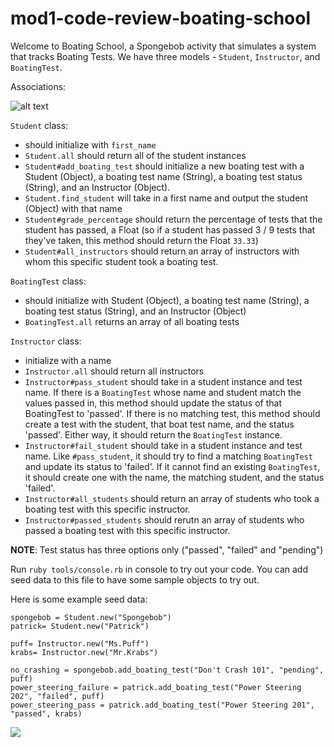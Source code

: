 # mod1-code-review-boating-school

Welcome to Boating School,  a Spongebob activity that simulates a system that tracks Boating Tests.  We have three models - `Student`, `Instructor`, and `BoatingTest`.

Associations:

![alt text][chart]

[chart]: https://curriculum-content.s3.amazonaws.com/module-1/ruby-oo-relationships/practice-boating-school-exercise/Image_123_00BoatingSchool.png

`Student` class:
* should initialize with `first_name`
* `Student.all` should return all of the student instances
* `Student#add_boating_test` should initialize a new boating test with a Student (Object), a boating test name (String), a boating test status (String), and an Instructor (Object). 
* `Student.find_student` will take in a first name and output the student (Object) with that name
* `Student#grade_percentage` should return the percentage of tests that the student has passed, a Float (so if a student has passed 3 / 9 tests that they've taken, this method should return the Float `33.33`)
* `Student#all_instructors` should return an array of instructors with whom this specific student took a boating test.

`BoatingTest` class:
* should initialize with Student (Object), a boating test name (String), a boating test status (String), and an Instructor (Object)
* `BoatingTest.all` returns an array of all boating tests

`Instructor` class:
* initialize with a name
* `Instructor.all` should return all instructors
* `Instructor#pass_student` should take in a student instance and test name. If there is a `BoatingTest` whose name and student match the values passed in, this method should update the status of that BoatingTest to 'passed'. If there is no matching test, this method should create a test with the student, that boat test name, and the status 'passed'. Either way, it should return the `BoatingTest` instance.
* `Instructor#fail_student` should take in a student instance and test name. Like `#pass_student`, it should try to find a matching `BoatingTest` and update its status to 'failed'. If it cannot find an existing `BoatingTest`, it should create one with the name, the matching student, and the status 'failed'.
* `Instructor#all_students` should return an array of students who took a boating test with this specific instructor. 
* `Instructor#passed_students` should rerutn an array of students who passed a boating test with this specific instructor.

**NOTE**: Test status has three options only ("passed", "failed" and "pending")

Run `ruby tools/console.rb` in console to try out your code. You can add seed data to this file to have some sample objects to try out.

Here is some example seed data:

```
spongebob = Student.new("Spongebob")
patrick= Student.new("Patrick")

puff= Instructor.new("Ms.Puff")
krabs= Instructor.new("Mr.Krabs")

no_crashing = spongebob.add_boating_test("Don't Crash 101", "pending", puff)
power_steering_failure = patrick.add_boating_test("Power Steering 202", "failed", puff)
power_steering_pass = patrick.add_boating_test("Power Steering 201", "passed", krabs)
```

![](https://media.giphy.com/media/GwYxLtDaB3Wso/giphy.gif)
